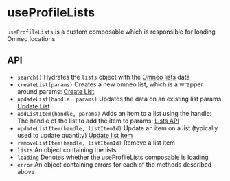 # useProfileLists

`useProfileLists` is a custom composable which is responsible for loading Omneo locations

## API 

- `search()`
Hydrates the `lists` object with the [Omneo lists](https://omneo.readme.io/reference/indexlists) data
- `createList(params)`
Creates a new omneo list, which is a wrapper around
params: [Create List](https://omneo.readme.io/reference/createlist)
- `updateList(handle, params)`
Updates the data on an existing list 
params: [Update List](https://omneo.readme.io/reference/updatelist)
- `addListItem(handle, params)`
Adds an item to a list using the 
handle: The handle of the list to add the item to
params: [Lists API](https://omneo.readme.io/reference/createlistitem)
- `updateListItem(handle, listItemId)`
Update an item on a list (typically used to update quantity) [Update list item](https://omneo.readme.io/reference/updatelistitem)
- `removeListItem(handle, listItemId)`
Remove a list item
- `lists`
An object containing the lists
- `loading`
Denotes whether the useProfileLists composable is loading
- `error`
An object containing errors for each of the methods described above